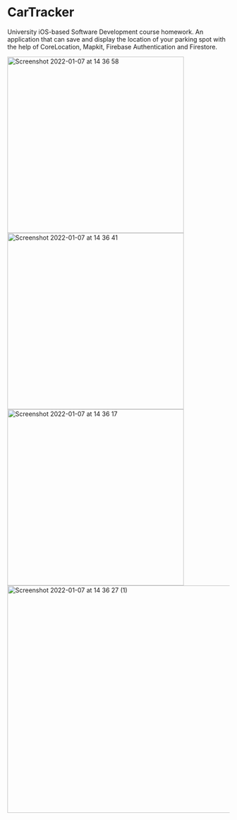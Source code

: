 # CarTracker
University  iOS-based Software Development course homework. An application that can save and display the location of your parking spot with the help of CoreLocation, Mapkit, Firebase Authentication and Firestore.

<img width="400" alt="Screenshot 2022-01-07 at 14 36 58" src="https://user-images.githubusercontent.com/63722535/148552047-022f9783-d731-4e19-b7d2-2a800e133776.png">
<img width="400" alt="Screenshot 2022-01-07 at 14 36 41" src="https://user-images.githubusercontent.com/63722535/148552049-13e8a2d7-f346-402c-922e-c2676cb50265.png">
<img width="400" alt="Screenshot 2022-01-07 at 14 36 17" src="https://user-images.githubusercontent.com/63722535/148552056-dc575f43-ac88-46a4-b64a-d26fc7bcae23.png">
<img width="516" alt="Screenshot 2022-01-07 at 14 36 27 (1)" src="https://user-images.githubusercontent.com/63722535/148552238-0d4cd349-61b7-4fc5-b753-7a603235ed9b.png">
